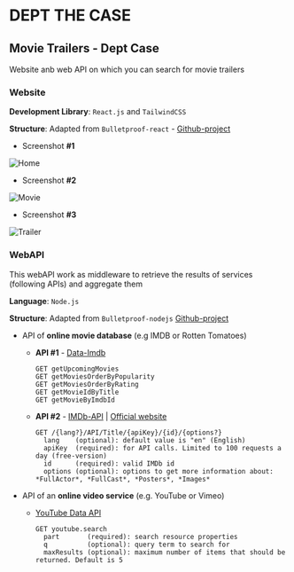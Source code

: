 # DEPT THE CASE

## **Movie Trailers - Dept Case**

Website anb web API on which you can search for movie trailers

### **Website**

**Development Library**: `React.js` and `TailwindCSS`

**Structure**: Adapted from `Bulletproof-react` - [Github-project](https://github.com/alan2207/bulletproof-react)

* Screenshot **#1**

![Home](https://github.com/EstevesAndre/dept-the-case/blob/master/screenshots/home-view.png?raw=true)


* Screenshot **#2**

![Movie](https://github.com/EstevesAndre/dept-the-case/blob/master/screenshots/movie-view.png?raw=true)


* Screenshot **#3**

![Trailer](https://github.com/EstevesAndre/dept-the-case/blob/master/screenshots/trailer-view.png?raw=true)


### **WebAPI**

This webAPI work as middleware to retrieve the results of services (following APIs) and aggregate them

**Language**: `Node.js`

**Structure**: Adapted from `Bulletproof-nodejs` [Github-project](https://github.com/santiq/bulletproof-nodejs)

* API of **online movie database** (e.g IMDB or Rotten Tomatoes)
  - **API #1** - [Data-Imdb](https://rapidapi.com/SAdrian/api/data-imdb1/)

        GET getUpcomingMovies
        GET getMoviesOrderByPopularity 
        GET getMoviesOrderByRating
        GET getMovieIdByTitle
        GET getMovieByImdbId

  - **API #2** - [IMDb-API](https://rapidapi.com/IMDb-API/api/imdb-api1/) | [Official website](https://imdb-api.com/api)

        GET /{lang?}/API/Title/{apiKey}/{id}/{options?}
          lang    (optional): default value is "en" (English)
          apiKey  (required): for API calls. Limited to 100 requests a day (free-version)
          id      (required): valid IMDb id
          options (optional): options to get more information about: *FullActor*, *FullCast*, *Posters*, *Images*

* API of an **online video service** (e.g. YouTube or Vimeo)
  - [YouTube Data API](https://developers.google.com/youtube/v3)

        GET youtube.search
          part       (required): search resource properties
          q          (optional): query term to search for
          maxResults (optional): maximum number of items that should be returned. Default is 5

